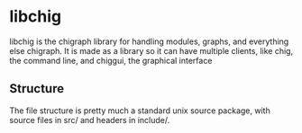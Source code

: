 # libchig
libchig is the chigraph library for handling modules, graphs, and everything else chigraph. It is made as a library so it can have multiple clients, like chig, the command line, and chiggui, the graphical interface

## Structure
The file structure is pretty much a standard unix source package, with source files in src/ and headers in include/. 

